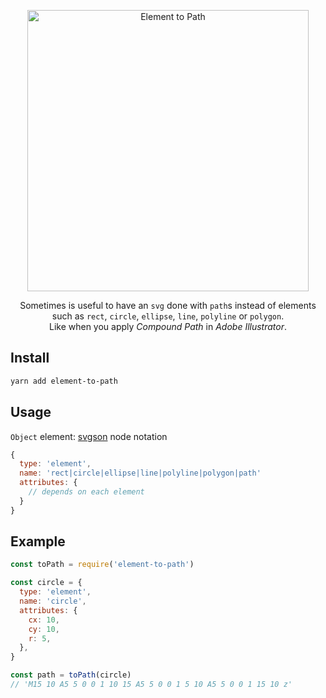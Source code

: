 <p align="center">
  <img alt="Element to Path" title="Element to Path" src="https://cdn.rawgit.com/elrumordelaluz/element-to-path/8f33cf5f/logo.svg" width="450">
</p>

<p align="center">
  Sometimes is useful to have an <code>svg</code> done with <code>path</code>s instead of elements <br />
  such as <code>rect</code>, <code>circle</code>, <code>ellipse</code>, <code>line</code>, <code>polyline</code> or <code>polygon</code>. <br/>
  Like when you apply <em>Compound Path</em> in <em>Adobe Illustrator</em>.
</p>

## Install

```zsh
yarn add element-to-path
```

## Usage

`Object` element: [svgson](https://github.com/elrumordelaluz/svgson-next) node notation

```js
{
  type: 'element',
  name: 'rect|circle|ellipse|line|polyline|polygon|path'
  attributes: {
    // depends on each element
  }
}
```

## Example

```js
const toPath = require('element-to-path')

const circle = {
  type: 'element',
  name: 'circle',
  attributes: {
    cx: 10,
    cy: 10,
    r: 5,
  },
}

const path = toPath(circle)
// 'M15 10 A5 5 0 0 1 10 15 A5 5 0 0 1 5 10 A5 5 0 0 1 15 10 z'
```

